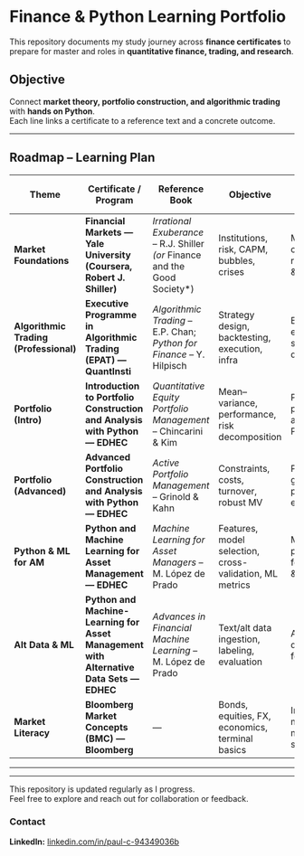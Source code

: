 # Finance & Python Learning Portfolio

This repository documents my study journey across **finance certificates** to prepare for master and roles in **quantitative finance, trading, and research**.

## Objective
Connect **market theory, portfolio construction, and algorithmic trading** with **hands on Python**.  
Each line links a certificate to a reference text and a concrete outcome.

---

## Roadmap – Learning Plan

| Theme | Certificate / Program | Reference Book | Objective | Link to Trading / ML | Associated Python Project |
|------|------------------------|----------------|-----------|----------------------|---------------------------|
| **Market Foundations** | **Financial Markets — Yale University (Coursera, Robert J. Shiller)** | *Irrational Exuberance* – R.J. Shiller *(or* Finance and the Good Society*) | Institutions, risk, CAPM, bubbles, crises | Macro context for risk premia & regimes |  |
| **Algorithmic Trading (Professional)** | **Executive Programme in Algorithmic Trading (EPAT) — QuantInsti** | *Algorithmic Trading* – E.P. Chan; *Python for Finance* – Y. Hilpisch | Strategy design, backtesting, execution, infra | End-to-end algo stack & deployment |  |
| **Portfolio (Intro)** | **Introduction to Portfolio Construction and Analysis with Python — EDHEC** | *Quantitative Equity Portfolio Management* – Chincarini & Kim | Mean–variance, performance, risk decomposition | Practical portfolio analytics in Python |  |
| **Portfolio (Advanced)** | **Advanced Portfolio Construction and Analysis with Python — EDHEC** | *Active Portfolio Management* – Grinold & Kahn | Constraints, costs, turnover, robust MV | Production-grade portfolio engineering |  |
| **Python & ML for AM** | **Python and Machine Learning for Asset Management — EDHEC** | *Machine Learning for Asset Managers* – M. López de Prado | Features, model selection, cross-validation, ML metrics | ML pipelines for signals & risk |  |
| **Alt Data & ML** | **Python and Machine-Learning for Asset Management with Alternative Data Sets — EDHEC** | *Advances in Financial Machine Learning* – M. López de Prado | Text/alt data ingestion, labeling, evaluation | Alternative data signals for alpha |  |
| **Market Literacy** | **Bloomberg Market Concepts (BMC) — Bloomberg** | — | Bonds, equities, FX, economics, terminal basics | Integrate macro & market structure |  |

---

---

This repository is updated regularly as I progress.  
Feel free to explore and reach out for collaboration or feedback.

### Contact
**LinkedIn:** [linkedin.com/in/paul-c-94349036b](https://www.linkedin.com/in/paul-c-94349036b/)
